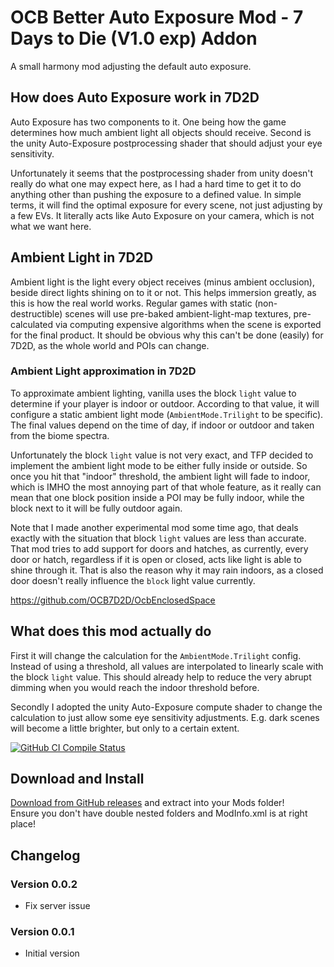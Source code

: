 # OCB Better Auto Exposure Mod - 7 Days to Die (V1.0 exp) Addon

A small harmony mod adjusting the default auto exposure.

## How does Auto Exposure work in 7D2D

Auto Exposure has two components to it. One being how the game determines how
much ambient light all objects should receive. Second is the unity Auto-Exposure
postprocessing shader that should adjust your eye sensitivity.

Unfortunately it seems that the postprocessing shader from unity doesn't really
do what one may expect here, as I had a hard time to get it to do anything other
than pushing the exposure to a defined value. In simple terms, it will find the
optimal exposure for every scene, not just adjusting by a few EVs. It literally
acts like Auto Exposure on your camera, which is not what we want here.

## Ambient Light in 7D2D

Ambient light is the light every object receives (minus ambient occlusion), beside
direct lights shining on to it or not. This helps immersion greatly, as this is how
the real world works. Regular games with static (non-destructible) scenes will use
pre-baked ambient-light-map textures, pre-calculated via computing expensive
algorithms when the scene is exported for the final product. It should be obvious
why this can't be done (easily) for 7D2D, as the whole world and POIs can change.

### Ambient Light approximation in 7D2D

To approximate ambient lighting, vanilla uses the block `light` value to determine
if your player is indoor or outdoor. According to that value, it will configure a
static ambient light mode (`AmbientMode.Trilight` to be specific). The final values
depend on the time of day, if indoor or outdoor and taken from the biome spectra.

Unfortunately the block `light` value is not very exact, and TFP decided to
implement the ambient light mode to be either fully inside or outside. So once
you hit that "indoor" threshold, the ambient light will fade to indoor, which
is IMHO the most annoying part of that whole feature, as it really can mean
that one block position inside a POI may be fully indoor, while the block
next to it will be fully outdoor again.

Note that I made another experimental mod some time ago, that deals exactly
with the situation that block `light` values are less than accurate. That
mod tries to add support for doors and hatches, as currently, every door or
hatch, regardless if it is open or closed, acts like light is able to shine
through it. That is also the reason why it may rain indoors, as a closed door
doesn't really influence the `block` light value currently.

https://github.com/OCB7D2D/OcbEnclosedSpace

## What does this mod actually do

First it will change the calculation for the `AmbientMode.Trilight` config.
Instead of using a threshold, all values are interpolated to linearly scale
with the block `light` value. This should already help to reduce the very
abrupt dimming when you would reach the indoor threshold before.

Secondly I adopted the unity Auto-Exposure compute shader to change the
calculation to just allow some eye sensitivity adjustments. E.g. dark
scenes will become a little brighter, but only to a certain extent.

[![GitHub CI Compile Status][4]][3]

## Download and Install

[Download from GitHub releases][2] and extract into your Mods folder!  
Ensure you don't have double nested folders and ModInfo.xml is at right place!

## Changelog

### Version 0.0.2

- Fix server issue

### Version 0.0.1

- Initial version

[1]: https://github.com/OCB7D2D/OcbAutoExposure
[2]: https://github.com/OCB7D2D/OcbAutoExposure/releases
[3]: https://github.com/OCB7D2D/OcbAutoExposure/actions/workflows/ci.yml
[4]: https://github.com/OCB7D2D/OcbAutoExposure/actions/workflows/ci.yml/badge.svg
